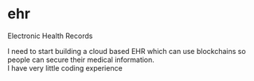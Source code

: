 # ehr
Electronic Health Records

I need  to start building a cloud based EHR which can use blockchains so people can secure their medical information.  
I have very little coding experience
